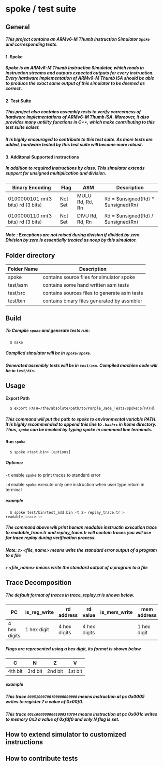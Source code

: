 # spoke / test suite
## General
##### This project contains an ARMv6-M Thumb Instruction Simulator `Spoke` and corresponding tests.
#### 1. Spoke
##### Spoke is an ARMv6-M Thumb Instruction Simulator, which reads in instruction streams and outputs expected outputs for every instruction. Every hardware implementation of ARMv6-M Thumb ISA should be able to produce the exact same output of this simulator to be deemed as correct.
#### 2. Test Suite
##### This project also contains assembly tests to verify correctness of hardware implementations of ARMv6-M Thumb ISA. Moreover, it also provides many untility functions in C++, which make contributing to this test suite eaiser.
##### It is highly encouraged to contribute to this test suite. As more tests are added, hardware tested by this test suite will become more robust.
#### 3. Additonal Supported instructions
##### In addition to required instructions by class. This simulator extends support for unsigned multiplication and division.
Binary Encoding|Flag|ASM|Description
---|---|---|---
0100000101 rm(3 bits) rd (3 bits)| Not Set | MULU Rd, Rd, Rn | Rd = $unsigned(Rd) * $unsigned(Rn)
0100000110 rm(3 bits) rd (3 bits)| Not Set | DIVU Rd, Rd, Rn | Rd = $unsigned(Rd) / $unsigned(Rn)
##### Note : Exceptions are not raised during division if divided by zero. Division by zero is essentially treated as noop by this simulator.
## Folder directory
Folder Name |Description
---|---
spoke|contains source files for simulator spoke
test/asm|contains some hand written asm tests
test/src|contains sources files to generate asm tests
test/bin|contains binary files generated by assmbler

## Build
##### To Compile `spoke` and generate tests run:
```
  $ make
```
##### Compiled simulator will be in `spoke/spoke`. 
##### Generated assembly tests will be in `test/asm`. Compiled machine code will be in `test/bin`.
## Usage
#### Export Path
```
  $ export PATH=/the/absolute/path/to/Purple_Jade_Tests/spoke:${PATH}
```
##### This command will put the path to spoke to environmental variable PATH. It is highly recommended to append this line to `.bashrc` in home directory. Thus, `spoke` can be invoked by typing spoke in command line terminals.
#### Run `spoke`
```
  $ spoke <test.bin> [options]
```
##### Options:
`-t` enable `spoke` to print traces to standard error

`-d` enable `spoke` execute only one instruction when user type return in terminal
##### example
```
  $ spoke test/bin/test_add.bin -t 2> replay_trace.tr > readable_trace.tr
```
##### The command above will print human readable instructin execution trace to readable_trace.tr and replay_trace.tr will contain traces you will use for trace replay during verification process.
##### Note: `2>` <file_name> means write the standard error output of a program to a file
#####       `>`  <file_name> means write the standard output of a program to a file

## Trace Decomposition
##### The default format of traces in trace_replay.tr is shown below.
PC|is_reg_write| rd address| rd value |is_mem_write | mem address| mem value|current flags
---|---| ---| --- | --- | --- | --- | --- 
4 hex digits |1 hex digit|4 hex digits| 4 hex digits||1 hex digit|4 hex digits| 4 hex digits|1 hex digit
##### Flags are represented using a hex digit, its format is shown below
C|N|Z|V
---|---|---|--- 
4th bit|3rd bit|2nd bit|1st bit
##### example
##### This trace `00051000700f00000000000` means instruction at pc 0x0005 writes to register 7 a value of 0x00f0.
##### This trace `001c00000000010003fdf04` means instruction at pc 0x001c writes to memory 0x3 a value of 0xfdf0 and only N flag is set.
## How to extend simulator to customized instructions

## How to contribute tests